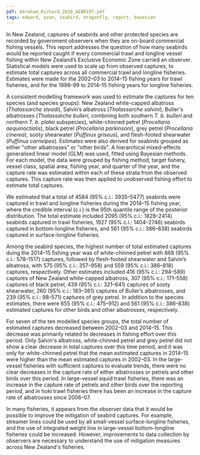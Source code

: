 ```yaml
---
pdf: Abraham_Richard_2018_AEBR197.pdf
tags: edward, yvan, seabird, dragonfly, report, bayesian
---
```

In New Zealand, captures of seabirds and other protected species are recorded by government observers when they are on-board commercial fishing vessels. This report addresses the question of how many seabirds would be reported caught if every commercial trawl and longline vessel fishing within New Zealand’s Exclusive Economic Zone carried an observer. Statistical models were used to scale up from observed captures, to estimate total captures across all commercial trawl and longline fisheries. Estimates were made for the 2002–03 to 2014–15 fishing years for trawl fisheries, and for the 1998–99 to 2014–15 fishing years for longline fisheries.

A consistent modelling framework was used to estimate the captures for ten species (and species groups): New Zealand white-capped albatross (*Thalassarche steadi*), Salvin’s albatross (*Thalassarche salvini*), Buller's albatrosses (*Thalassarche bulleri*, combining both southern *T. b. bulleri* and northern *T. b. platei* subspecies), white-chinned petrel (*Procellaria aequinoctialis*), black petrel (*Procellaria parkinsoni*), grey petrel (*Procellaria cinerea*), sooty shearwater (*Puffinus griseus*), and flesh-footed shearwater (*Puffinus carneipes*). Estimates were also derived for seabirds grouped as either "other albatrosses" or "other birds". A hierarchical mixed-effects generalised linear model (GLM) was used, fitted using Bayesian methods. For each model, the data were grouped by fishing method, target fishery, vessel class, spatial area, fishing year, and quarter of the year, and the capture rate was estimated within each of these strata from the observed captures. This capture rate was then applied to unobserved fishing effort to estimate total captures.

We estimated that a total of 4584 (95% c.i.: 3935–5477) seabirds were captured in trawl and longline fisheries during the 2014–15 fishing year, where the credible interval (c.i.) is the 95th quantile range of the posterior distribution. The total estimate included 2095 (95% c.i.: 1828–2414) seabirds captured in trawl fisheries, 1927 (95% c.i.: 1404–2746) seabirds captured in bottom-longline fisheries, and 561 (95% c.i.: 386–838) seabirds captured in surface-longline fisheries.

Among the seabird species, the highest number of total estimated captures duing the 2014–15 fishing year was of white-chinned petrel with 868 (95% c.i.: 578–1517) captures, followed by flesh-footed shearwater and Salvin’s albatross, with 575 (95% c.i.: 357–958) and 559 (95% c.i.: 386–818) captures, respectively. Other estimates included 416 (95% c.i.: 294–589) captures of New Zealand white-capped albatross, 307 (95% c.i.: 171–558) captures of black petrel, 439 (95% c.i.: 321–641) captures of sooty shearwater, 260 (95% c.i.: 183–381) captures of Buller’s albatrosses, and 239 (95% c.i.: 98–571) captures of grey petrel. In addition to the species estimates, there were 655 (95% c.i.: 475–912) and 561 (95% c.i.: 386–838) estimated captures for other birds and other albatrosses, respectively.

For seven of the ten modelled species groups, the total number of estimated captures decreased between 2002–03 and 2014–15. This decrease was primarily related to decreases in fishing effort over this period. Only Salvin's albatross, white-chinned petrel and grey petrel did not show a clear decrease in total captures over this time period, and it was only for white-chinned petrel that the mean estimated captures in 2014–15 were higher than the mean estimated captures in 2002–03. In the large-vessel fisheries with sufficient captures to evaluate trends, there were no clear decreases in the capture rate of either albatrosses or petrels and other birds over this period. In large-vessel squid trawl fisheries, there was an increase in the capture rate of petrels and other birds over the reporting period, and in hoki trawl fisheries there has been an increase in the capture rate of albatrosses since 2006–07.

In many fisheries, it appears from the observer data that it would be possible to improve the mitigation of seabird captures. For example, streamer lines could be used by all small-vessel surface-longline fisheries, and the use of integrated weight line in large-vessel bottom-longline fisheries could be increased. However, improvements to data collection by observers are necessary to understand the use of mitigation measures across New Zealand's fisheries.
